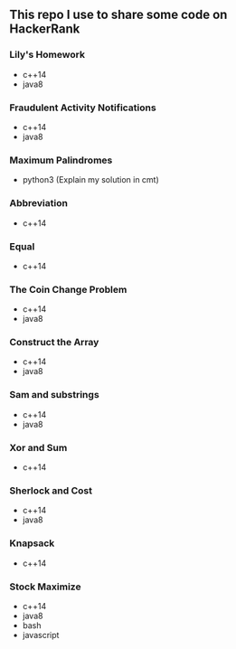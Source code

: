 ## This repo I use to share some code on HackerRank

### Lily's Homework
 * c++14
 * java8

### Fraudulent Activity Notifications
 * c++14
 * java8

### Maximum Palindromes
 * python3 (Explain my solution in cmt)

### Abbreviation
 * c++14

### Equal
 * c++14

### The Coin Change Problem
 * c++14
 * java8

### Construct the Array
 * c++14
 * java8

### Sam and substrings
 * c++14
 * java8

### Xor and Sum
 * c++14

### Sherlock and Cost
 * c++14
 * java8

### Knapsack
 * c++14

### Stock Maximize
 * c++14
 * java8
 * bash
 * javascript